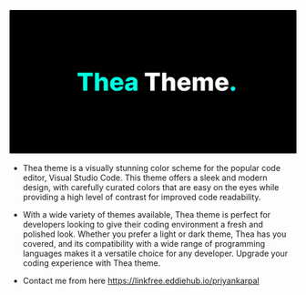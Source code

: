 ![Thea Theme](/images/banner.png)

 - Thea theme is a visually stunning color scheme for the popular code editor, Visual Studio Code. This theme offers a sleek and modern design, with carefully curated colors that are easy on the eyes while providing a high level of contrast for improved code readability. 
 - With a wide variety of themes available, Thea theme is perfect for developers looking to give their coding environment a fresh and polished look. Whether you prefer a light or dark theme, Thea has you covered, and its compatibility with a wide range of programming languages makes it a versatile choice for any developer. Upgrade your coding experience with Thea theme.

- Contact me from here https://linkfree.eddiehub.io/priyankarpal
